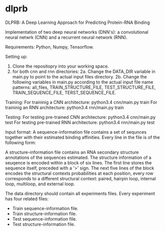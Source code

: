 # dlprb
DLPRB: A Deep Learning Approach for Predicting Protein-RNA Binding

Implementation of two deep neural networks (DNN's): a convolutional neural netwrk (CNN) and a recurrent neural network (RNN).

Requirements:
Python, Numpy, Tensorflow.

Setting up:
1. Clone the repositopry into your working space.
2. for both cnn and rnn directories:
	2a. Change the DATA_DIR variable in main.py to point to the actual input files directory.
	2b. Change the following variables in main.py according to the actual input file name patterns: all_files, TRAIN_STRUCTURE_FILE, TEST_STRUCTURE_FILE, TRAIN_SEQUENCE_FILE, TERST_SEQUENCE_FILE.

Training:
For traininig a CNN architecture: python3.4 cnn/main.py train
For traininig an RNN architecture: python3.4 rnn/main.py train

Testing:
For testing pre-trained CNN architecture: python3.4 cnn/main.py test
For testing pre-trained RNN architecture: python3.4 rnn/main.py test

Input format:
A sequence-information file contains a set of sequnces together with their estimated binding affinities. 
Every line in the file is of the following form: <binding-affinity> <RNA-sequence>

A structure-information file contains an RNA secondary structure annotations of the sequences estimated. The structure information of a seuqence is encoded within a block of six lines. 
The first line stores the sequence itself, preceded with a '>' sign.
The next five lines of the block encodes the structural contexts probabilities at each position, every row corresponds to a different structural context: paired, hairpin loop, internal loop, multiloop, and external loop.

The data directory should contain all experiments files. Every experiment has four related files: 
- Train sequence-information file.
- Train structure-information file.
- Test sequence-information file.
- Test structure-information file.


